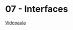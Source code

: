 # 07 - Interfaces

[Videoaula](https://www.youtube.com/watch?v=x-q7kGA_yp0&list=PLlAbYrWSYTiPanrzauGa7vMuve7_vnXG_&index=10)
